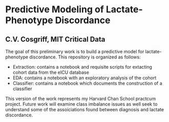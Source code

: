 # Predictive Modeling of Lactate-Phenotype Discordance
## C.V. Cosgriff, MIT Critical Data

The goal of this preliminary work is to build a predictive model for lactate-phenotype discordance. This repository is organized as follows:
* Extraction: contains a notebook and requisite scripts for extacting cohort data from the eICU database
* EDA: contains a notebook with an exploratory analysis of the cohort
* Classifier: contains a notebook which documents the construction of a classifier

This version of the work represents my Harvard Chan School practcum project. Future work will examine class imbalance issues as well seek to understand
some of the assoiciations found between diagnosis and lactate discordance.
